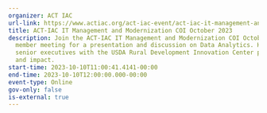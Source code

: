 ```yaml
---
organizer: ACT IAC
url-link: https://www.actiac.org/act-iac-event/act-iac-it-management-and-modernization-coi-october-2023
title: ACT-IAC IT Management and Modernization COI October 2023
description: Join the ACT-IAC IT Management and Modernization COI October 2023
  member meeting for a presentation and discussion on Data Analytics. Hear from
  senior executives with the USDA Rural Development Innovation Center priorities
  and impact.
start-time: 2023-10-10T11:00:41.4141-00:00
end-time: 2023-10-10T12:00:00.000-00:00
event-type: Online
gov-only: false
is-external: true
---
```

